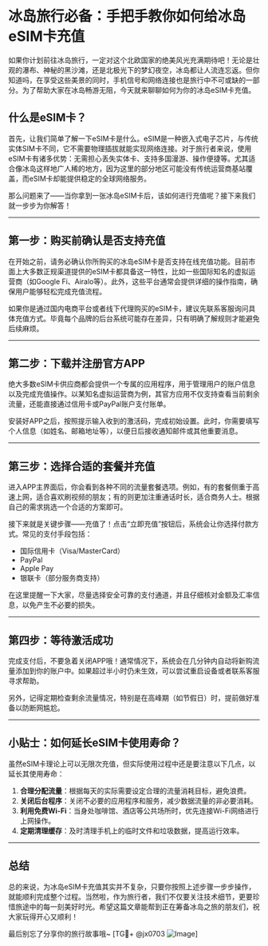# 冰岛旅行必备：手把手教你如何给冰岛eSIM卡充值

如果你计划前往冰岛旅行，一定对这个北欧国家的绝美风光充满期待吧！无论是壮观的瀑布、神秘的黑沙滩，还是北极光下的梦幻夜空，冰岛都让人流连忘返。但你知道吗，在享受这些美景的同时，手机信号和网络连接也是旅行中不可或缺的一部分。为了帮助大家在冰岛畅游无阻，今天就来聊聊如何为你的冰岛eSIM卡充值。

## 什么是eSIM卡？

首先，让我们简单了解一下eSIM卡是什么。eSIM是一种嵌入式电子芯片，与传统实体SIM卡不同，它不需要物理插拔就能实现网络连接。对于旅行者来说，使用eSIM卡有诸多优势：无需担心丢失实体卡、支持多国漫游、操作便捷等。尤其适合像冰岛这样地广人稀的地方，因为这里的部分地区可能没有传统运营商基站覆盖，而eSIM卡却能提供稳定的全球网络服务。

那么问题来了——当你拿到一张冰岛eSIM卡后，该如何进行充值呢？接下来我们就一步步为你解答！

---

## 第一步：购买前确认是否支持充值

在开始之前，请务必确认你所购买的冰岛eSIM卡是否支持在线充值功能。目前市面上大多数正规渠道提供的eSIM卡都具备这一特性，比如一些国际知名的虚拟运营商（如Google Fi、Airalo等）。此外，这些平台通常会提供详细的操作指南，确保用户能够轻松完成充值流程。

如果你是通过国内电商平台或者线下代理购买的eSIM卡，建议先联系客服询问具体充值方式。毕竟每个品牌的后台系统可能存在差异，只有明确了解规则才能避免后续麻烦。

---

## 第二步：下载并注册官方APP

绝大多数eSIM卡供应商都会提供一个专属的应用程序，用于管理用户的账户信息以及完成充值操作。以某知名虚拟运营商为例，其官方应用不仅支持查看当前剩余流量，还能直接通过信用卡或PayPal账户支付账单。

安装好APP之后，按照提示输入收到的激活码，完成初始设置。此时，你需要填写个人信息（如姓名、邮箱地址等），以便日后接收通知邮件或其他重要消息。

---

## 第三步：选择合适的套餐并充值

进入APP主界面后，你会看到各种不同的流量套餐选项。例如，有的套餐侧重于高速上网，适合喜欢刷视频的朋友；有的则更加注重通话时长，适合商务人士。根据自己的需求挑选一个合适的方案即可。

接下来就是关键步骤——充值了！点击“立即充值”按钮后，系统会让你选择付款方式。常见的支付手段包括：

- 国际信用卡（Visa/MasterCard）
- PayPal
- Apple Pay
- 银联卡（部分服务商支持）

在这里提醒一下大家，尽量选择安全可靠的支付通道，并且仔细核对金额及汇率信息，以免产生不必要的损失。

---

## 第四步：等待激活成功

完成支付后，不要急着关闭APP哦！通常情况下，系统会在几分钟内自动将新购流量添加到你的账户中。如果超过半小时仍未生效，可以尝试重启设备或者联系客服寻求帮助。

另外，记得定期检查剩余流量情况，特别是在高峰期（如节假日）时，提前做好准备以防断网尴尬。

---

## 小贴士：如何延长eSIM卡使用寿命？

虽然eSIM卡理论上可以无限次充值，但实际使用过程中还是要注意以下几点，以延长其使用寿命：

1. **合理分配流量**：根据每天的实际需要设定合理的流量消耗目标，避免浪费。
2. **关闭后台程序**：关闭不必要的应用程序和服务，减少数据流量的非必要消耗。
3. **利用免费Wi-Fi**：当身处咖啡馆、酒店等公共场所时，优先连接Wi-Fi网络进行上网操作。
4. **定期清理缓存**：及时清理手机上的临时文件和垃圾数据，提高运行效率。

---

## 总结

总的来说，为冰岛eSIM卡充值其实并不复杂，只要你按照上述步骤一步步操作，就能顺利完成整个过程。当然啦，作为旅行者，我们不仅要关注技术细节，更要珍惜旅途中的每一刻美好时光。希望这篇文章能帮到正在筹备冰岛之旅的朋友们，祝大家玩得开心又顺利！

最后别忘了分享你的旅行故事哦~ [TG💪+ @jx0703 ![Image](https://github.com/user-attachments/assets/dbca1d08-cadb-493c-b0ec-ad6f7a83f270)]